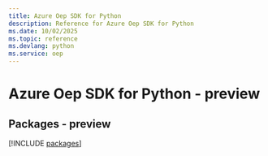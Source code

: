 ```yaml
---
title: Azure Oep SDK for Python
description: Reference for Azure Oep SDK for Python
ms.date: 10/02/2025
ms.topic: reference
ms.devlang: python
ms.service: oep
---
```

# Azure Oep SDK for Python - preview
## Packages - preview
[!INCLUDE [packages](oep-index.md)]